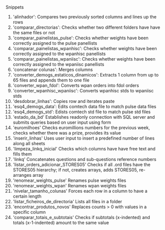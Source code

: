 Snippets

1. 'alinhador': Compares two previously sorted columns and lines up the rows
2. 'comparar_directorias': Checks whether two different folders have have the same files or not
3. 'comparar_painelistas_pulse': Checks whether weights have been correctly assigned to the pulse panellists
4. 'comparar_painelistas_wpanhisc': Checks whether weights have been correctly assigned to the wpanhisc panellists
5. 'comparar_painelistas_wpaniisc': Checks whether weights have been correctly assigned to the wpaniisc panellists
6. 'concatenar colunas': Merges columns
10. 'converter_demogs_estaticos_dinamicos': Extracts 1 column from up to 65 files and appends them to one file
11. 'converter_wpan_fdol': Converts wpan orders into fdol orders
12. 'converter_wpanhisc_wpaniisc': Converts wpanhisc stds to wpaniisc stds
13. 'desdobrar_linhas': Copies row and iterates paste
14. 'esq4_demogs_data': Edits comtech data file to match pulse data files
15. 'esq4_demogs_std': Edists comtech std file to match pulse std files
16. 'estado_da_bd' Establishes readonly connection with SQL server and submits queries based on user input using form
17. 'euromilhoes' Checks euromillions numbers for the previous week, checks whether there was a prize, provides its value
18. 'inserir_linhas' Uses user input to insert a predefined number of lines along all sheets
19. 'limpeza_linkq_inicial' Checks which columns have have free text and fills them
20. 'linkq' Concatenates questions and sub-questions reference numbers
21. 'listar_orders_adicionar_STORES05' Checks if all .ord files have the STORES05 hierarchy; if not, creates arrays, adds STORES05, re-arranges array
22. 'renomear_weights_pulse' Renames pulse weights files
23. 'renomear_weights_wpan' Renames wpan weights files
24. 'nivelar_tamanho_colunas' Forces each row in a column to have a certain length
25. 'listar_ficheiros_de_directoria' Lists all files in a folder
26. 'encontrar_produtos_novos' Replaces counts > 0 with values in a specific column
27. 'comparar_totais_e_subtotais' Checks if subtotals (x-indented) and totals (x-1-indented) amount to the same value

